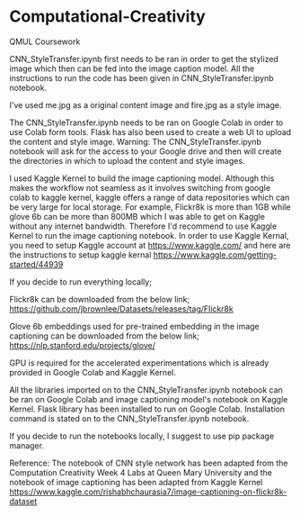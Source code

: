 # Computational-Creativity
QMUL Coursework

CNN_StyleTransfer.ipynb first needs to be ran in order to get the stylized image which then can be fed into the image caption model. All the instructions to run the code has been given in CNN_StyleTransfer.ipynb notebook.

I've used me.jpg as a original content image and fire.jpg as a style image. 

The CNN_StyleTransfer.ipynb needs to be ran on Google Colab in order to use Colab form tools. Flask has also been used to create a web UI to upload the content and style image. Warning: The CNN_StyleTransfer.ipynb notebook will ask for the access to your Google drive and then will create the directories in which to upload the content and style images. 

I used Kaggle Kernel to build the image captioning model. Although this makes the workflow not seamless as it involves switching from google colab to kaggle kernel, kaggle offers a range of data repositories which can be very large for local storage. For example, Flickr8k is more than 1GB while glove 6b can be more than 800MB which I was able to get on Kaggle without any internet bandwidth. Therefore I'd recommend to use Kaggle Kernel to run the image captioning notebook. In order to use Kaggle Kernal, you need to setup Kaggle account at https://www.kaggle.com/ and here are the instructions to setup kaggle kernal https://www.kaggle.com/getting-started/44939

If you decide to run everything locally;

Flickr8k can be downloaded from the below link;
https://github.com/jbrownlee/Datasets/releases/tag/Flickr8k

Glove 6b embeddings used for pre-trained embedding in the image captioning can be downloaded from the below link;
https://nlp.stanford.edu/projects/glove/

GPU is required for the accelerated experimentations which is already provided in Google Colab and Kaggle Kernel. 

All the libraries imported on to the CNN_StyleTransfer.ipynb notebook can be ran on Google Colab and image captioning model's notebook on Kaggle Kernel. Flask library has been installed to run on Google Colab. Installation command is stated on to the CNN_StyleTransfer.ipynb notebook. 

If you decide to run the notebooks locally, I suggest to use pip package manager.

Reference: The notebook of CNN style network has been adapted from the Computation Creativity Week 4 Labs at Queen Mary University and the notebook of image captioning has been adapted from Kaggle Kernel  https://www.kaggle.com/rishabhchaurasia7/image-captioning-on-flickr8k-dataset
